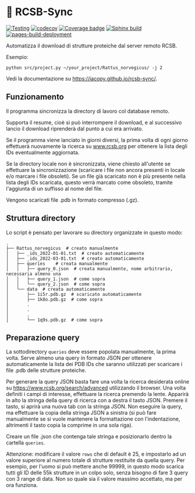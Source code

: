 🦜 RCSB-Sync
============

[![Testing](https://github.com/iacopy/RCSB-Sync/actions/workflows/ci.yml/badge.svg)](https://github.com/iacopy/RCSB-Sync/actions/workflows/ci.yml)
[![codecov](https://codecov.io/gh/iacopy/RCSB-Sync/branch/main/graph/badge.svg?token=WR8dFNq0ci)](https://codecov.io/gh/iacopy/RCSB-Sync)
[![Coverage badge](https://img.shields.io/endpoint?url=https://raw.githubusercontent.com/iacopy/RCSB-Sync/python-coverage-comment-action-data/endpoint.json)](https://github.com/iacopy/RCSB-Sync/tree/python-coverage-comment-action-data)
[![Sphinx build](https://github.com/iacopy/RCSB-Sync/actions/workflows/sphinx.yml/badge.svg)](https://github.com/iacopy/RCSB-Sync/actions/workflows/sphinx.yml)
[![pages-build-deployment](https://github.com/iacopy/RCSB-Sync/actions/workflows/pages/pages-build-deployment/badge.svg)](https://github.com/iacopy/RCSB-Sync/actions/workflows/pages/pages-build-deployment)

Automatizza il download di strutture proteiche dal server remoto RCSB.

Esempio:

    python src/project.py ~/your_project/Rattus_norvegicus/ -j 2

Vedi la documentazione su https://iacopy.github.io/rcsb-sync/.

Funzionamento
-------------

Il programma sincronizza la directory di lavoro col database remoto.

Supporta il resume, cioè si può interrompere il download, e al successivo lancio il download riprenderà dal punto a cui era arrivato.

Se il programma viene lanciato in giorni diversi, la prima volta di ogni giorno effettuerà nuovamente la ricerca su www.rcsb.org
per ottenere la lista degli IDs eventualmente aggiornata.

Se la directory locale non è sincronizzata, viene chiesto all'utente se effettuare la sincronizzazione
(scaricare i file non ancora presenti in locale e/o marcare i file obsoleti).
Se un file già scaricato non è più presente nella lista degli IDs scaricata, questo verrà marcato come obsoleto,
tramite l'aggiunta di un suffisso al nome del file.

Vengono scaricati file .pdb in formato compresso (.gz).

Struttura directory
-------------------

Lo script è pensato per lavorare su directory organizzate in questo modo:

    .
    ├── Rattus_norvegicus  # creato manualmente
    │   ├── _ids_2022-01-01.txt  # creato automaticamente
    │   ├── _ids_2022-03-01.txt  # creato automaticamente
    │   ├── queries    # creata manualmente
    │   │   ├── query_0.json  # creata manualmente, nome arbitrario, necessaria almeno una
    │   │   ├── query_1.json  # come sopra
    │   │   └── query_2.json  # come sopra
    │   └── data  # creata automaticamente
    │       ├── 1i5r.pdb.gz  # scaricato automaticamente
    │       ├── 1k8o.pdb.gz  # come sopra
    │       .
    │       .
    │       .
    │       └── 1q9s.pdb.gz  # come sopra

Preparazione query
------------------

La sottodirectory `queries` deve essere popolata manualmente, la prima volta.
Serve almeno una query in formato JSON per ottenere automaticamente la lista dei PDB IDs che saranno utilizzati per scaricare i file .pdb delle strutture proteiche.

Per generare la query JSON basta fare una volta la ricerca desiderata online su <https://www.rcsb.org/search/advanced> utilizzando il browser.
Una volta definiti i campi di interesse, effettuare la ricerca premendo la lente. Apparirà in alto la stringa della query di ricerca con a destra il tasto JSON.
Premere il tasto, si aprirà una nuova tab con la stringa JSON.
Non eseguire la query, ma effettuare la copia della stringa JSON a sinistra (si può fare manualmente se si vuole mantenere la formattazione con l'indentazione,
altrimenti il tasto copia la comprime in una sola riga).

Creare un file .json che contenga tale stringa e posizionarlo dentro la cartella `queries`.

Attenzione: modificare il valore `rows` che di default è 25, e impostarlo ad un valore superiore al numero totale di strutture restituite da quella query.
Per esempio, per l'uomo si può mettere anche 99999, in questo modo scarica tutti gli ID delle 55k strutture in un colpo solo,
senza bisogno di fare 3 query con 3 range di data. Non so quale sia il valore massimo accettato, ma per ora funziona.
